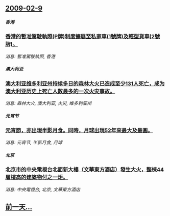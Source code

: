 ## [2009-02-9](/news/2009/02/9/index.md)

##### 香港
### [香港的暫准駕駛執照(P牌)制度擴展至私家車(1號牌)及輕型貨車(2號牌)。](/news/2009/02/9/香港的暫准駕駛執照-P牌-制度擴展至私家車-1號牌-及輕型貨車-2號牌.md)
_消息: 暫准駕駛執照, 香港_

##### 澳大利亚
### [澳大利亚维多利亚州持续多日的森林大火已造成至少131人死亡，成为澳大利亚历史上死亡人数最多的一次火灾事故。](/news/2009/02/9/澳大利亚维多利亚州持续多日的森林大火已造成至少131人死亡-成为澳大利亚历史上死亡人数最多的一次火灾事故.md)
_消息: 森林大火, 澳大利亚, 火災, 维多利亚州_

##### 元宵节
### [元宵節，亦出現半影月食。同時，月球出現52年來最大及最圓。](/news/2009/02/9/元宵節-亦出現半影月食-同時-月球出現52年來最大及最圓.md)
_消息: 元宵节, 半影月食, 月球_

##### 北京
### [北京市的中央電視台北面新大樓（文華東方酒店）發生大火，整棟44層樓高的建築物付之一炬。](/news/2009/02/9/北京市的中央電視台北面新大樓-文華東方酒店-發生大火-整棟44層樓高的建築物付之一炬.md)
_消息: 中央電視台, 北京, 文華東方酒店_

## [前一天...](/news/2009/02/8/index.md)

